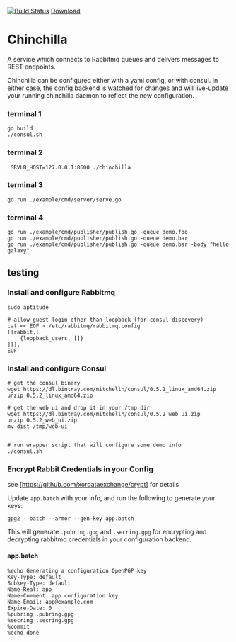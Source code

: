 [![Build Status](https://travis-ci.org/benschw/chinchilla.svg?branch=master)](https://travis-ci.org/benschw/chinchilla)
[Download](https://drone.io/github.com/benschw/chinchilla/files/chinchilla.gz)

# Chinchilla

A service which connects to Rabbitmq queues and delivers messages to REST endpoints.

Chinchilla can be configured either with a yaml config, or with consul. In either case, the
config backend is watched for changes and will live-update your running chinchilla daemon to
reflect the new configuration.


### terminal 1

	go build
	./consul.sh

### terminal 2

	 SRVLB_HOST=127.0.0.1:8600 ./chinchilla


### terminal 3

	go run ./example/cmd/server/serve.go


### terminal 4

	go run ./example/cmd/publisher/publish.go -queue demo.foo
	go run ./example/cmd/publisher/publish.go -queue demo.bar
	go run ./example/cmd/publisher/publish.go -queue demo.bar -body "hello galaxy"




## testing

### Install and configure Rabbitmq

	sudo aptitude

	# allow guest login other than loopback (for consul discovery)
	cat << EOF > /etc/rabbitmq/rabbitmq.config
	[{rabbit,[
		{loopback_users, []}
	]}].
	EOF

### Install and configure Consul

	# get the consul binary
	wget https://dl.bintray.com/mitchellh/consul/0.5.2_linux_amd64.zip
	unzip 0.5.2_linux_amd64.zip

	# get the web ui and drop it in your /tmp dir
	wget https://dl.bintray.com/mitchellh/consul/0.5.2_web_ui.zip
	unzip 0.5.2_web_ui.zip
	mv dist /tmp/web-ui


	# run wrapper script that will configure some demo info
	./consul.sh

### Encrypt Rabbit Credentials in your Config
see [https://github.com/xordataexchange/crypt] for details


Update `app.batch` with your info, and run the following to generate your keys:

	gpg2 --batch --armor --gen-key app.batch

This will generate `.pubring.gpg` and `.secring.gpg` for encrypting and
decrypting rabbitmq credentials in your configuration backend.

#### app.batch

	%echo Generating a configuration OpenPGP key
	Key-Type: default
	Subkey-Type: default
	Name-Real: app
	Name-Comment: app configuration key
	Name-Email: app@example.com
	Expire-Date: 0
	%pubring .pubring.gpg
	%secring .secring.gpg
	%commit
	%echo done
